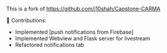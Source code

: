 This is a fork of https://github.com/j10shah/Capstone-CARMA

🔧 Contributions:
- Implemented [push notifications from Firebase]
- Implemented Webview and Flask server for livestream
- Refactored notifications tab

